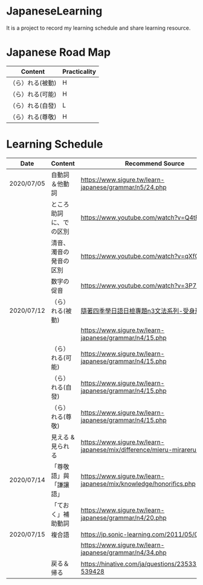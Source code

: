 # JapaneseLearning
It is a project to record my learning schedule and share learning resource.

# Japanese Road Map

| Content | Practicality |
| ------------- | ------------- |
|（ら）れる(被動) | H |
|（ら）れる(可能) | H |
|（ら）れる(自發) | L |
|（ら）れる(尊敬) | H |

# Learning Schedule

| Date  | Content | Recommend Source |
| ------------- | ------------- | ------------- |
| 2020/07/05  | 自動詞＆他動詞 | https://www.sigure.tw/learn-japanese/grammar/n5/24.php |
|   | ところ助詞に、での区別  | https://www.youtube.com/watch?v=Q4tF4klx654 |
|   | 清音、濁音の発音の区別  | https://www.youtube.com/watch?v=qXfQdhf4Yd8 |
|   | 数字の促音  | https://www.youtube.com/watch?v=3P7luUNFVM8 |
| 2020/07/12  | （ら）れる(被動) |  <a href="https://www.facebook.com/notes/%E9%9A%A8%E8%91%97%E5%9B%9B%E5%AD%A3%E5%AD%B8%E6%97%A5%E8%AA%9E/%E6%97%A5%E6%AA%A2%E5%B0%88%E9%A1%8Cn3%E6%96%87%E6%B3%95%E7%B3%BB%E5%88%97-%E5%8F%97%E8%BA%AB%E5%BD%A2/1558856080875279/">隨著四季學日語日檢專題n3文法系列-受身形</a> |
|   |   | https://www.sigure.tw/learn-japanese/grammar/n4/15.php |
|   | （ら）れる(可能) | https://www.sigure.tw/learn-japanese/grammar/n4/15.php |
|   | （ら）れる(自發) | https://www.sigure.tw/learn-japanese/grammar/n4/15.php |
|   | （ら）れる(尊敬) | https://www.sigure.tw/learn-japanese/grammar/n4/15.php |
|   | 見える & 見られる | https://www.sigure.tw/learn-japanese/mix/difference/mieru-mirareru.php |
| 2020/07/14  | 「尊敬語」與「謙讓語」 | https://www.sigure.tw/learn-japanese/mix/knowledge/honorifics.php |
|   | 「ておく」補助動詞 | https://www.sigure.tw/learn-japanese/grammar/n4/20.php |
| 2020/07/15  | 複合語 | https://jp.sonic-learning.com/2011/05/05/gl55/ |
|   |   | https://www.sigure.tw/learn-japanese/grammar/n4/34.php |
|   | 戻る＆帰る | https://hinative.com/ja/questions/235331#answer-539428 |
